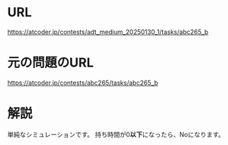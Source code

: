 # URL
https://atcoder.jp/contests/adt_medium_20250130_1/tasks/abc265_b

# 元の問題のURL
https://atcoder.jp/contests/abc265/tasks/abc265_b

# 解説
単純なシミュレーションです。
持ち時間が0**以下**になったら、Noになります。
